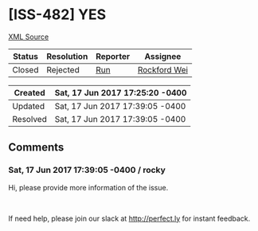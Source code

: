 # [ISS-482] YES

[XML Source](../xml/ISS-482.xml)
<p></p>





Status|Resolution|Reporter|Assignee
------|----------|--------|--------
Closed|Rejected|[Run](645417202@qq.com)|[Rockford Wei]($rocky)





Created|Sat, 17 Jun 2017 17:25:20 -0400
-------|--------------
Updated|Sat, 17 Jun 2017 17:39:05 -0400
Resolved|Sat, 17 Jun 2017 17:39:05 -0400


## Comments




### Sat, 17 Jun 2017 17:39:05 -0400 / rocky 

<p><p>Hi, please provide more information of the issue.</p>

<p> </p>

<p>If need help, please join our slack at <a href="http://perfect.ly/" class="external-link" rel="nofollow">http://perfect.ly</a> for instant feedback.</p></p>


